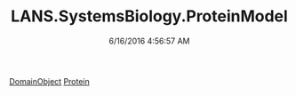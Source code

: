 ﻿---
title: LANS.SystemsBiology.ProteinModel
date: 6/16/2016 4:56:57 AM
---

[DomainObject](T-LANS.SystemsBiology.ProteinModel.DomainObject.html)
[Protein](T-LANS.SystemsBiology.ProteinModel.Protein.html)
